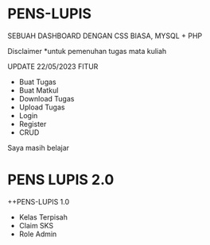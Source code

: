 # PENS-LUPIS
SEBUAH DASHBOARD DENGAN CSS BIASA, MYSQL + PHP

Disclaimer *untuk pemenuhan tugas mata kuliah


UPDATE 22/05/2023
FITUR
- Buat Tugas
- Buat Matkul
- Download Tugas
- Upload Tugas
- Login
- Register
- CRUD


Saya masih belajar


# PENS LUPIS 2.0

++PENS-LUPIS 1.0
  - Kelas Terpisah
  - Claim SKS
  - Role Admin
